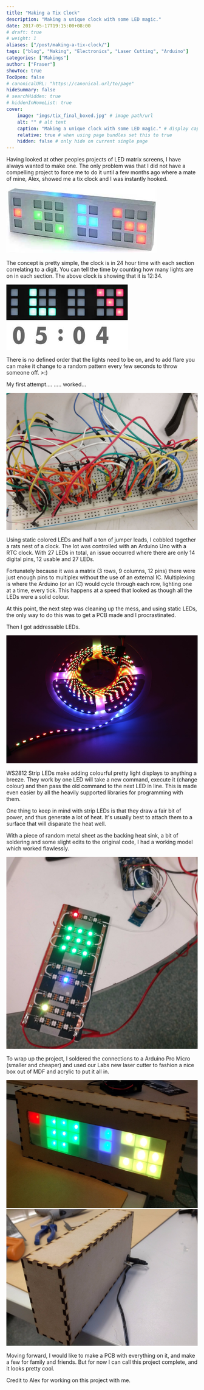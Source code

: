 ```yaml
---
title: "Making a Tix Clock"
description: "Making a unique clock with some LED magic."
date: 2017-05-17T19:15:00+08:00
# draft: true
# weight: 1
aliases: ["/post/making-a-tix-clock/"]
tags: ["blog", "Making", "Electronics", "Laser Cutting", "Arduino"]
categories: ["Makings"]
author: ["Fraser"]
showToc: true
TocOpen: false
# canonicalURL: "https://canonical.url/to/page"
hideSummary: false
# searchHidden: true
# hiddenInHomeList: true
cover:
    image: "imgs/tix_final_boxed.jpg" # image path/url
    alt: "" # alt text
    caption: "Making a unique clock with some LED magic." # display caption under cover
    relative: true # when using page bundles set this to true
    hidden: false # only hide on current single page
---
```


Having looked at other peoples projects of LED matrix screens, I have always wanted to make one. The only problem was that I did not have a compelling project to force me to do it until a few months ago where a mate of mine, Alex, showed me a tix clock and I was instantly hooked.

![picture of tix clock](imgs/tix.jpg)

The concept is pretty simple, the clock is in 24 hour time with each section correlating to a digit. You can tell the time by counting how many lights are on in each section. The above clock is showing that it is 12:34.

![another picture of a tix clock](imgs/tix_demo.jpg)

There is no defined order that the lights need to be on, and to add flare you can make it change to a random pattern every few seconds to throw someone off. >:)

My first attempt....    ..... worked...

![first attempt, a cable rats nest](imgs/rats_nest.jpg)

Using static colored LEDs and half a ton of jumper leads, I cobbled together a rats nest of a clock. The lot was controlled with an Arduino Uno with a RTC clock. With 27 LEDs in total, an issue occurred where there are only 14 digital pins, 12 usable and 27 LEDs. 

Fortunately because it was a matrix (3 rows, 9 columns, 12 pins) there were just enough pins to multiplex without the use of an external IC. Multiplexing is where the Arduino (or an IC) would cycle through each row, lighting one at a time, every tick. This happens at a speed that looked as though all the LEDs were a solid colour.

At this point, the next step was cleaning up the mess, and using static LEDs, the only way to do this was to get a PCB made and I procrastinated. 

Then I got addressable LEDs.

![WS2812 Strip LEDs](imgs/digital-led-strip-lights-2103020_960_720.jpg)

WS2812 Strip LEDs make adding colourful pretty light displays to anything a breeze. They work by one LED will take a new command, execute it (change colour) and then pass the old command to the next LED in line. This is made even easier by all the heavily supported libraries for programming with them.

One thing to keep in mind with strip LEDs is that they draw a fair bit of power, and thus generate a lot of heat. It's usually best to attach them to a surface that will disparate the heat well.

With a piece of random metal sheet as the backing heat sink, a bit of soldering and some slight edits to the original code, I had a working model which worked flawlessly.

![Working LEDs on metal plate](imgs/tix_final_without_box-1.jpg)

To wrap up the project, I soldered the connections to a Arduino Pro Micro (smaller and cheaper) and used our Labs new laser cutter to fashion a nice box out of MDF and acrylic to put it all in.

![Final tix clock front](imgs/tix_final_boxed.jpg)
![Final tix clock back](imgs/IMG_20170319_182807.jpg)

Moving forward, I would like to make a PCB with everything on it, and make a few for family and friends. But for now I can call this project complete, and it looks pretty cool.

Credit to Alex for working on this project with me.